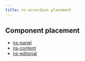 ```yaml
---
title: ns-accordion placement
---
```


## Component placement

- [ns-panel](#!)
- [ns-content](#!)
- [ns-editorial](#!)
